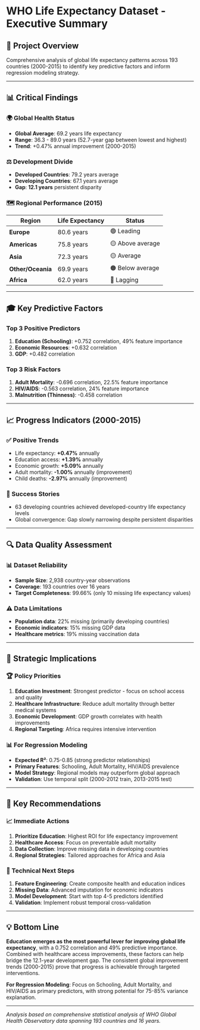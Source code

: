 # WHO Life Expectancy Dataset - Executive Summary

## 🎯 **Project Overview**

Comprehensive analysis of global life expectancy patterns across 193 countries (2000-2015) to identify key predictive factors and inform regression modeling strategy.

---

## 📊 **Critical Findings**

### **🌍 Global Health Status**

- **Global Average**: 69.2 years life expectancy
- **Range**: 36.3 - 89.0 years (52.7-year gap between lowest and highest)
- **Trend**: +0.47% annual improvement (2000-2015)

### **⚖️ Development Divide**

- **Developed Countries**: 79.2 years average
- **Developing Countries**: 67.1 years average  
- **Gap**: **12.1 years** persistent disparity

### **🗺️ Regional Performance (2015)**

| Region | Life Expectancy | Status |
|--------|----------------|---------|
| **Europe** | 80.6 years | 🟢 Leading |
| **Americas** | 75.8 years | 🟡 Above average |
| **Asia** | 72.3 years | 🟡 Average |
| **Other/Oceania** | 69.9 years | 🟠 Below average |
| **Africa** | 62.0 years | 🔴 Lagging |

---

## 🎓 **Key Predictive Factors**

### **Top 3 Positive Predictors**

1. **Education (Schooling)**: +0.752 correlation, 49% feature importance
2. **Economic Resources**: +0.632 correlation  
3. **GDP**: +0.482 correlation

### **Top 3 Risk Factors**

1. **Adult Mortality**: -0.696 correlation, 22.5% feature importance
2. **HIV/AIDS**: -0.563 correlation, 24% feature importance
3. **Malnutrition (Thinness)**: -0.458 correlation

---

## 📈 **Progress Indicators (2000-2015)**

### **✅ Positive Trends**

- Life expectancy: **+0.47%** annually
- Education access: **+1.39%** annually  
- Economic growth: **+5.09%** annually
- Adult mortality: **-1.00%** annually (improvement)
- Child deaths: **-2.97%** annually (improvement)

### **🎯 Success Stories**

- 63 developing countries achieved developed-country life expectancy levels
- Global convergence: Gap slowly narrowing despite persistent disparities

---

## 🔍 **Data Quality Assessment**

### **📊 Dataset Reliability**

- **Sample Size**: 2,938 country-year observations
- **Coverage**: 193 countries over 16 years
- **Target Completeness**: 99.66% (only 10 missing life expectancy values)

### **⚠️ Data Limitations**

- **Population data**: 22% missing (primarily developing countries)
- **Economic indicators**: 15% missing GDP data
- **Healthcare metrics**: 19% missing vaccination data

---

## 🎯 **Strategic Implications**

### **🏆 Policy Priorities**

1. **Education Investment**: Strongest predictor - focus on school access and quality
2. **Healthcare Infrastructure**: Reduce adult mortality through better medical systems  
3. **Economic Development**: GDP growth correlates with health improvements
4. **Regional Targeting**: Africa requires intensive intervention

### **📊 For Regression Modeling**

- **Expected R²**: 0.75-0.85 (strong predictor relationships)
- **Primary Features**: Schooling, Adult Mortality, HIV/AIDS prevalence
- **Model Strategy**: Regional models may outperform global approach
- **Validation**: Use temporal split (2000-2012 train, 2013-2015 test)

---

## 🚀 **Key Recommendations**

### **📈 Immediate Actions**

1. **Prioritize Education**: Highest ROI for life expectancy improvement
2. **Healthcare Access**: Focus on preventable adult mortality
3. **Data Collection**: Improve missing data in developing countries
4. **Regional Strategies**: Tailored approaches for Africa and Asia

### **🔬 Technical Next Steps**

1. **Feature Engineering**: Create composite health and education indices
2. **Missing Data**: Advanced imputation for economic indicators
3. **Model Development**: Start with top 4-5 predictors identified
4. **Validation**: Implement robust temporal cross-validation

---

## 💡 **Bottom Line**

**Education emerges as the most powerful lever for improving global life expectancy**, with a 0.752 correlation and 49% predictive importance. Combined with healthcare access improvements, these factors can help bridge the 12.1-year development gap. The consistent global improvement trends (2000-2015) prove that progress is achievable through targeted interventions.

**For Regression Modeling**: Focus on Schooling, Adult Mortality, and HIV/AIDS as primary predictors, with strong potential for 75-85% variance explanation.

---

*Analysis based on comprehensive statistical analysis of WHO Global Health Observatory data spanning 193 countries and 16 years.*

